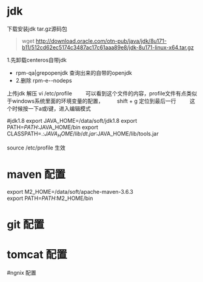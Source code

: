 # jdk
  下载安装jdk tar.gz源码包
> wget http://download.oracle.com/otn-pub/java/jdk/8u171-b11/512cd62ec5174c3487ac17c61aaa89e8/jdk-8u171-linux-x64.tar.gz

1.先卸载centeros自带jdk
- rpm-qa|grepopenjdk 
查询出来的自带的openjdk
- 2.删除 rpm-e--nodeps

上传jdk 解压
 vi /etc/profile
    　　  可以看到这个文件的内容，profile文件有点类似于windows系统里面的环境变量的配置，
    　　  shift + g 定位到最后一行
    　　  这个时候按一下a或i键，进入编辑模式
 
#jdk1.8
export JAVA_HOME=/data/soft/jdk1.8
export PATH=$PATH:$JAVA_HOME/bin
export CLASSPATH=.:$JAVA_HOME/lib/dt.jar:$JAVA_HOME/lib/tools.jar

source /etc/profile 生效
 
 
 # maven 配置
export M2_HOME=/data/soft/apache-maven-3.6.3	
export PATH=$PATH:$M2_HOME/bin



# git 配置




# tomcat 配置






#ngnix 配置